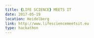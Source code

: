 ```yaml
---
title: {LIFE SCIENCE} MEETS IT
date: 2017-05-19
location: Heidelberg
link: http://www.lifesciencemeetsit.eu
type: hackathon
---
```

